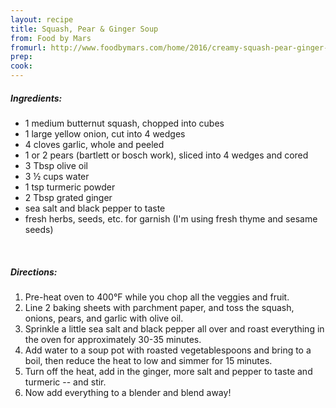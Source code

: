 ```yaml
---
layout: recipe
title: Squash, Pear & Ginger Soup
from: Food by Mars
fromurl: http://www.foodbymars.com/home/2016/creamy-squash-pear-ginger-soup/
prep: 
cook: 
---
```


##### Ingredients:

* 1 medium butternut squash, chopped into cubes
* 1 large yellow onion, cut into 4 wedges
* 4 cloves garlic, whole and peeled
* 1 or 2 pears (bartlett or bosch work), sliced into 4 wedges and cored
* 3 Tbsp olive oil
* 3 ½ cups water
* 1 tsp turmeric powder
* 2 Tbsp grated ginger
* sea salt and black pepper to taste
* fresh herbs, seeds, etc. for garnish (I'm using fresh thyme and sesame seeds)

<br>

##### Directions:

1. Pre-heat oven to 400°F while you chop all the veggies and fruit.
2. Line 2 baking sheets with parchment paper, and toss the squash, onions, pears, and garlic with olive oil. 
3. Sprinkle a little sea salt and black pepper all over and roast everything in the oven for approximately 30-35 minutes.
4. Add water to a soup pot with roasted vegetablespoons and bring to a boil, then reduce the heat to low and simmer for 15 minutes.
5. Turn off the heat, add in the ginger, more salt and pepper to taste and turmeric -- and stir. 
6. Now add everything to a blender and blend away!
